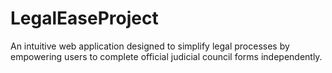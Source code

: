 # LegalEaseProject
An intuitive web application designed to simplify legal processes by empowering users to complete official judicial council forms independently.
